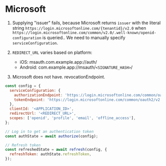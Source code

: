 # Microsoft

1. Supplying "issuer" fails, because Microsoft returns `issuer` with the literal string `https://login.microsoftonline.com/{tenantid}/v2.0` when `https://login.microsoftonline.com/common/v2.0/.well-known/openid-configuration` is queried.. We need to manually specify `serviceConfiguration`.

2. `REDIRECT_URL` varies based on platform:

   - iOS: msauth.com.example.app://auth/
   - Android: com.example.app://msauth/`<SIGNATURE_HASH>`/

3. Microsoft does not have. revocationEndpoint.

```js
const config = {
  serviceConfiguration: {
    authorizationEndpoint: 'https://login.microsoftonline.com/common/oauth2/v2.0/authorize',
    tokenEndpoint: 'https://login.microsoftonline.com/common/oauth2/v2.0/token',
  },
  clientId: '<APPLICATION_ID>',
  redirectUrl: '<REDIRECT_URL>',
  scopes: ['openid', 'profile', 'email', 'offline_access'],
};

// Log in to get an authentication token
const authState = await authorize(config);

// Refresh token
const refreshedState = await refresh(config, {
  refreshToken: authState.refreshToken,
});
```
